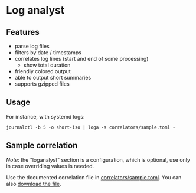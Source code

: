 # Log analyst

## Features

- parse log files
- filters by date / timestamps
- correlates log lines (start and end of some processing)
   - show total duration
- friendly colored output
- able to output short summaries
- supports gzipped files

## Usage

For instance, with systemd logs:

```
journalctl -b 5 -o short-iso | loga -s correlators/sample.toml -
```

## Sample correlation


*Note*: the "loganalyst" section is a configuration, which is optional, use only in case overriding values is needed.

Use the documented correlation file in [correlators/sample.toml](https://github.com/fdev31/loganalyst/blob/main/correlators/sample.toml). You can also [download the file](https://raw.githubusercontent.com/fdev31/loganalyst/main/correlators/sample.toml).
